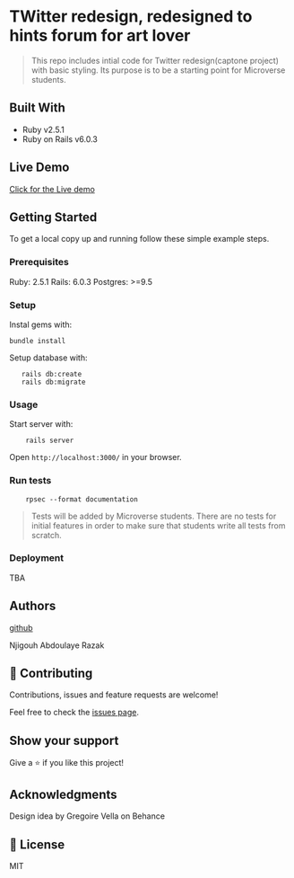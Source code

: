 # TWitter redesign, redesigned to hints forum for art lover

> This repo includes intial code for Twitter redesign(captone project) with basic styling. Its purpose is to be a starting point for Microverse students.

## Built With

- Ruby v2.5.1
- Ruby on Rails v6.0.3

## Live Demo

[Click for the Live demo]()


## Getting Started

To get a local copy up and running follow these simple example steps.

### Prerequisites

Ruby: 2.5.1
Rails: 6.0.3
Postgres: >=9.5

### Setup

Instal gems with:

```
bundle install
```

Setup database with:

```
   rails db:create
   rails db:migrate
```



### Usage

Start server with:

```
    rails server
```

Open `http://localhost:3000/` in your browser.

### Run tests

```
    rpsec --format documentation
```

> Tests will be added by Microverse students. There are no tests for initial features in order to make sure that students write all tests from scratch.

### Deployment

TBA

## Authors
 [github](https://github.com/Abdoulaye-Thespy)

 Njigouh Abdoulaye Razak

## 🤝 Contributing

Contributions, issues and feature requests are welcome!

Feel free to check the [issues page](issues/).

## Show your support

Give a ⭐️ if you like this project!

## Acknowledgments

Design idea by Gregoire Vella on Behance



## 📝 License

MIT

